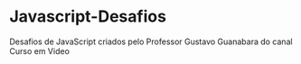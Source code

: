 # Javascript-Desafios
 Desafios de JavaScript criados pelo Professor Gustavo Guanabara do canal Curso em Video
